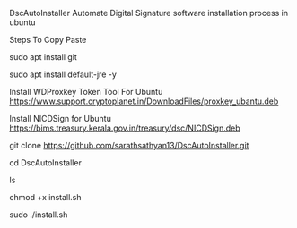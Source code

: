 DscAutoInstaller
Automate Digital Signature  software installation process in ubuntu

Steps To Copy Paste

sudo apt install git

sudo apt install default-jre -y

Install WDProxkey Token Tool For Ubuntu
https://www.support.cryptoplanet.in/DownloadFiles/proxkey_ubantu.deb

Install NICDSign for Ubuntu
https://bims.treasury.kerala.gov.in/treasury/dsc/NICDSign.deb

git clone https://github.com/sarathsathyan13/DscAutoInstaller.git

cd DscAutoInstaller

ls

chmod +x install.sh

sudo ./install.sh
